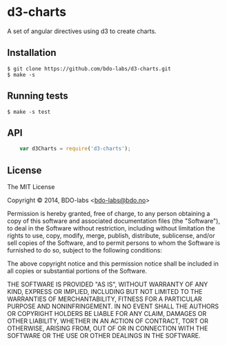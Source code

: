 
d3-charts
============

A set of angular directives using d3 to create charts.


## Installation

    $ git clone https://github.com/bdo-labs/d3-charts.git
    $ make -s


## Running tests

    $ make -s test


## API

```Javascript
    var d3Charts = require('d3-charts');
```


## License

The MIT License

Copyright &copy; 2014, BDO-labs &lt;bdo-labs@bdo.no&gt;

Permission is hereby granted, free of charge, to any person obtaining a
copy of this software and associated documentation files (the "Software"),
to deal in the Software without restriction, including without limitation
the rights to use, copy, modify, merge, publish, distribute, sublicense,
and/or sell copies of the Software, and to permit persons to whom the
Software is furnished to do so, subject to the following conditions:

The above copyright notice and this permission notice shall be included in
all copies or substantial portions of the Software.

THE SOFTWARE IS PROVIDED "AS IS", WITHOUT WARRANTY OF ANY KIND, EXPRESS OR
IMPLIED, INCLUDING BUT NOT LIMITED TO THE WARRANTIES OF MERCHANTABILITY,
FITNESS FOR A PARTICULAR PURPOSE AND NONINFRINGEMENT. IN NO EVENT SHALL THE
AUTHORS OR COPYRIGHT HOLDERS BE LIABLE FOR ANY CLAIM, DAMAGES OR OTHER
LIABILITY, WHETHER IN AN ACTION OF CONTRACT, TORT OR OTHERWISE, ARISING
FROM, OUT OF OR IN CONNECTION WITH THE SOFTWARE OR THE USE OR OTHER
DEALINGS IN THE SOFTWARE.

